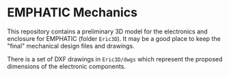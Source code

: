# EMPHATIC Mechanics

This repository contains a preliminary 3D model for the electronics and enclosure for EMPHATIC (folder ```Eric3D```).  It may be a good place to keep the "final" mechanical design files and drawings.

There is a set of DXF drawings in ```Eric3D/dwgs``` which represent the proposed dimensions of the electronic components.
